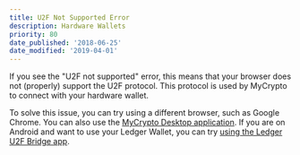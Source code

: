 ```yaml
---
title: U2F Not Supported Error
description: Hardware Wallets
priority: 80
date_published: '2018-06-25'
date_modified: '2019-04-01'
---
```


If you see the "U2F not supported" error, this means that your browser does not (properly) support the U2F protocol. This protocol is used by MyCrypto to connect with your hardware wallet.

To solve this issue, you can try using a different browser, such as Google Chrome. You can also use the [MyCrypto Desktop application](https://download.mycrypto.com/). If you are on Android and want to use your Ledger Wallet, you can try [using the Ledger U2F Bridge app](/how-to/hardware-wallets/ledger/how-to-use-a-ledger-wallet-with-android).
